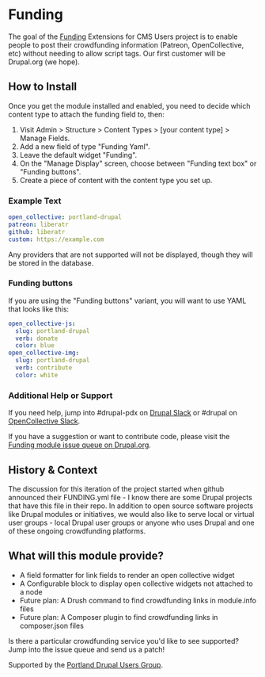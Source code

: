 # Funding

The goal of the [Funding](https://drupal.org/project/funding) Extensions for CMS Users project is to enable people to post their crowdfunding information (Patreon, OpenCollective, etc) without needing to allow script tags. Our first customer will be Drupal.org (we hope).

## How to Install

Once you get the module installed and enabled, you need to decide which content type to attach the funding field to, then:

1. Visit Admin > Structure > Content Types > [your content type] > Manage Fields.
2. Add a new field of type "Funding Yaml".
3. Leave the default widget "Funding".
4. On the "Manage Display" screen, choose between "Funding text box" or "Funding buttons".
5. Create a piece of content with the content type you set up.

### Example Text

```yaml
open_collective: portland-drupal
patreon: liberatr
github: liberatr
custom: https://example.com
```

Any providers that are not supported will not be displayed, though they will be stored in the database.

### Funding buttons

If you are using the "Funding buttons" variant, you will want to use YAML that looks like this:

```yaml
open_collective-js:
  slug: portland-drupal
  verb: donate
  color: blue
open_collective-img:
  slug: portland-drupal
  verb: contribute
  color: white
```

### Additional Help or Support

If you need help, jump into #drupal-pdx on [Drupal Slack](https://www.drupal.org/slack) or #drupal on [OpenCollective Slack](https://slack.opencollective.com/).

If you have a suggestion or want to contribute code, please visit the [Funding module issue queue on Drupal.org](https://www.drupal.org/project/issues/funding).

## History & Context

The discussion for this iteration of the project started when github announced their FUNDING.yml file - I know there are some Drupal projects that have this file in their repo. In addition to open source software projects like Drupal modules or initiatives, we would also like to serve local or virtual user groups - local Drupal user groups or anyone who uses Drupal and one of these ongoing crowdfunding platforms.

## What will this module provide?

* A field formatter for link fields to render an open collective widget
* A Configurable block to display open collective widgets not attached to a node
* Future plan: A Drush command to find crowdfunding links in module.info files
* Future plan: A Composer plugin to find crowdfunding links in composer.json files

Is there a particular crowdfunding service you'd like to see supported? Jump into the issue queue and send us a patch!

Supported by the [Portland Drupal Users Group](https://opencollective.com/portland-drupal).
